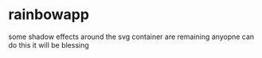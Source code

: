 # rainbowapp
some shadow effects around the svg container are remaining anyopne can do this it will be blessing
